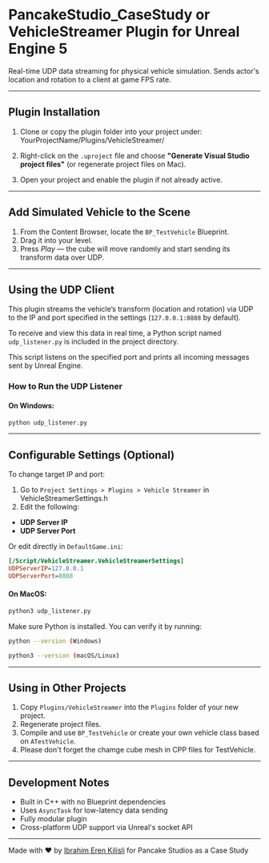 ﻿# PancakeStudio_CaseStudy or VehicleStreamer Plugin for Unreal Engine 5

Real-time UDP data streaming for physical vehicle simulation. Sends actor's location and rotation to a client at game FPS rate.

---

## Plugin Installation

1. Clone or copy the plugin folder into your project under:
 YourProjectName/Plugins/VehicleStreamer/

2. Right-click on the `.uproject` file and choose **"Generate Visual Studio project files"** (or regenerate project files on Mac).

3. Open your project and enable the plugin if not already active.

---

## Add Simulated Vehicle to the Scene

1. From the Content Browser, locate the `BP_TestVehicle` Blueprint.
2. Drag it into your level.
3. Press *Play* — the cube will move randomly and start sending its transform data over UDP.

---

## Using the UDP Client

This plugin streams the vehicle’s transform (location and rotation) via UDP to the IP and port specified in the settings (`127.0.0.1:8888` by default).

To receive and view this data in real time, a Python script named `udp_listener.py` is included in the project directory.

This script listens on the specified port and prints all incoming messages sent by Unreal Engine.

### How to Run the UDP Listener

#### On **Windows**:

```bash
python udp_listener.py
```
---

## Configurable Settings (Optional)

To change target IP and port:

1. Go to `Project Settings > Plugins > Vehicle Streamer`  in VehicleStreamerSettings.h
2. Edit the following:

- **UDP Server IP**
- **UDP Server Port**

Or edit directly in `DefaultGame.ini`:

```ini
[/Script/VehicleStreamer.VehicleStreamerSettings]
UDPServerIP=127.0.0.1
UDPServerPort=8888
```
#### On **MacOS**:

```bash
python3 udp_listener.py
```

Make sure Python is installed. You can verify it by running:

```bash
python --version (Windows)
```

```bash
python3 --version (macOS/Linux)
```
---

## Using in Other Projects

1. Copy `Plugins/VehicleStreamer` into the `Plugins` folder of your new project.
2. Regenerate project files.
3. Compile and use `BP_TestVehicle` or create your own vehicle class based on `ATestVehicle`.
4. Please don't forget the chamge cube mesh in CPP files for TestVehicle. 

---

## Development Notes

- Built in C++ with no Blueprint dependencies
- Uses `AsyncTask` for low-latency data sending
- Fully modular plugin
- Cross-platform UDP support via Unreal's socket API

---

Made with ❤️ by [Ibrahim Eren Kilisli](https://github.com/erenkilisli) for Pancake Studios as a Case Study
